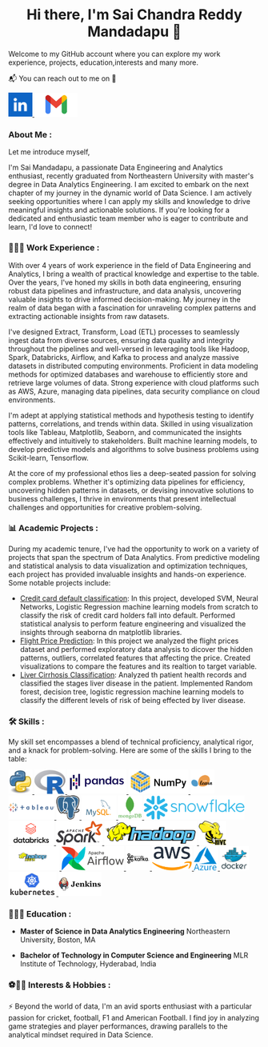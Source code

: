 ###   <h1 align="center">Hi there, I'm Sai Chandra Reddy Mandadapu 👋</h1>

Welcome to my GitHub account where you can explore my work experience, projects, education,interests and many more.

📬 You can reach out to me on 📩

<div>
  
<a href="https://www.linkedin.com/in/saichandram/" target="blank">
<img src="https://github.com/saichandureddy/saichandureddy/blob/main/images/linkedin2.png" style="height: 3rem"/>
</a>

<a href="mailto:msaichandrareddy16@gmail.com" target="blank">
<img src="https://github.com/saichandureddy/saichandureddy/blob/main/images/gmail.png" style="height: 3rem"/>
</a>

</div>

### About Me :

Let me introduce myself,

I'm Sai Mandadapu, a passionate Data Engineering and Analytics enthusiast, recently graduated from Northeastern University with master's degree in Data Analytics Engineering. I am excited to embark on the next chapter of my journey in the dynamic world of Data Science. I am actively seeking opportunities where I can apply my skills and knowledge to drive meaningful insights and actionable solutions. If you're looking for a dedicated and enthusiastic team member who is eager to contribute and learn, I'd love to connect!

### 👨🏻‍💻 Work Experience :

With over 4 years of work experience in the field of Data Engineering and Analytics, I bring a wealth of practical knowledge and expertise to the table. Over the years, I've honed my skills in both data engineering, ensuring robust data pipelines and infrastructure, and data analysis, uncovering valuable insights to drive informed decision-making. My journey in the realm of data began with a fascination for unraveling complex patterns and extracting actionable insights from raw datasets. 

I've designed Extract, Transform, Load (ETL) processes to seamlessly ingest data from diverse sources, ensuring data quality and integrity throughout the pipelines and well-versed in leveraging tools like Hadoop, Spark, Databricks, Airflow, and Kafka to process and analyze massive datasets in distributed computing environments.
Proficient in data modeling methods for optimized databases and warehouse to efficiently store and retrieve large volumes of data.
Strong experience with cloud platforms such as AWS, Azure, managing data pipelines, data security compliance on cloud environments.

I'm adept at applying statistical methods and hypothesis testing to identify patterns, correlations, and trends within data. Skilled in using visualization tools like Tableau, Matplotlib, Seaborn, and communicated the insights effectively and intuitively to stakeholders. Built machine learning models, to develop predictive models and algorithms to solve business problems using Scikit-learn, Tensorflow.

At the core of my professional ethos lies a deep-seated passion for solving complex problems. Whether it's optimizing data pipelines for efficiency, uncovering hidden patterns in datasets, or devising innovative solutions to business challenges, I thrive in environments that present intellectual challenges and opportunities for creative problem-solving.

### 📊 Academic Projects :

During my academic tenure, I've had the opportunity to work on a variety of projects that span the spectrum of Data Analytics. From predictive modeling and statistical analysis to data visualization and optimization techniques, each project has provided invaluable insights and hands-on experience. Some notable projects include:

- [Credit card default classification](https://github.com/saichandureddy/Credit-Card-Default-Classification): In this project, developed SVM, Neural Networks, Logistic Regression machine learning models from scratch to classify the risk of credit card holders fall into default. Performed statistical analysis to perform feature engineering and visualized the insights through seaborna dn matplotlib libraries.
- [Flight Price Prediction](https://github.com/saichandureddy/Flight-Price-Prediction): In this project we analyzed the flight prices dataset and performed exploratory data analysis to dicover the hidden patterns, outliers, correlated features that affecting the price. Created visualizations to compare the features and its realtion to target variable.
- [Liver Cirrhosis Classification](https://github.com/saichandureddy/Liver-Cirrhosis-Classification): Analyzed th patient health records and classified the stages liver disease in the patient. Implemented Random forest, decision tree, logistic regression machine learning models to classify the different levels of risk of being effected by liver disease.

### 🛠️ Skills :

My skill set encompasses a blend of technical proficiency, analytical rigor, and a knack for problem-solving. Here are some of the skills I bring to the table:

<a href="https://www.python.org/" target="_blank">
<img src="https://github.com/saichandureddy/saichandureddy/blob/main/images/Python.jpg" style="height: 3rem"/>
</a>

<a href="https://www.r-project.org/about.html" target="blank">
<img src="https://github.com/saichandureddy/saichandureddy/blob/main/images/R.jpg" style="height: 3rem"/>
</a>

<a href="https://pandas.pydata.org/" target="blank">
<img src="https://github.com/saichandureddy/saichandureddy/blob/main/images/pandas.png" style="height: 3rem"/>
</a>

<a href="https://numpy.org/" target="blank">
<img src="https://github.com/saichandureddy/saichandureddy/blob/main/images/numpy.png" style="height: 3rem"/>
</a>

<a href="https://scikit-learn.org/stable/" target="blank">
<img src="https://github.com/saichandureddy/saichandureddy/blob/main/images/scikit%20learn.png" style="height: 3rem"/>
</a>

<a href="https://www.tableau.com/" target="blank">
<img src="https://github.com/saichandureddy/saichandureddy/blob/main/images/tableau.png" style="height: 3rem"/>
</a>

<a href="https://www.postgresql.org/" target="blank">
<img src="https://github.com/saichandureddy/saichandureddy/blob/main/images/postgresql.png" style="height: 3rem"/>
</a>

<a href="https://www.mysql.com/" target="blank">
<img src="https://github.com/saichandureddy/saichandureddy/blob/main/images/mysql.png" style="height: 3rem"/>
</a>

<a href="https://www.mongodb.com/" target="blank">
<img src="https://github.com/saichandureddy/saichandureddy/blob/main/images/mongodb.png" style="height: 3rem"/>
</a>

<a href="https://www.snowflake.com/en/" target="blank">
<img src="https://github.com/saichandureddy/saichandureddy/blob/main/images/snowflake.png" style="height: 3rem"/>
</a>

<a href="https://www.databricks.com/" target="blank">
<img src="https://github.com/saichandureddy/saichandureddy/blob/main/images/databricks.png" style="height: 3rem"/>
</a>

<a href="https://spark.apache.org/" target="blank">
<img src="https://github.com/saichandureddy/saichandureddy/blob/main/images/spark.png" style="height: 3rem"/>
</a>

<a href="https://hadoop.apache.org/" target="blank">
<img src="https://github.com/saichandureddy/saichandureddy/blob/main/images/hadoop.png" style="height: 3rem"/>
</a>

<a href="https://hive.apache.org/" target="blank">
<img src="https://github.com/saichandureddy/saichandureddy/blob/main/images/hive.png" style="height: 3rem"/>
</a>

<a href="https://hadoop.apache.org/docs/r1.2.1/hdfs_design.html" target="blank">
<img src="https://github.com/saichandureddy/saichandureddy/blob/main/images/hdfs.jpg" style="height: 3rem"/>
</a>

<a href="https://airflow.apache.org/" target="blank">
<img src="https://github.com/saichandureddy/saichandureddy/blob/main/images/airflow.png" style="height: 3rem"/>
</a>

<a href="https://kafka.apache.org/" target="blank">
<img src="https://github.com/saichandureddy/saichandureddy/blob/main/images/kafka.png" style="height: 3rem"/>
</a>

<a href="https://aws.amazon.com/" target="blank">
<img src="https://github.com/saichandureddy/saichandureddy/blob/main/images/aws.png" style="height: 3rem"/>
</a>

<a href="https://azure.microsoft.com/en-us" target="blank">
<img src="https://github.com/saichandureddy/saichandureddy/blob/main/images/azure.png" style="height: 3rem"/>
</a>

<a href="https://www.docker.com/" target="blank">
<img src="https://github.com/saichandureddy/saichandureddy/blob/main/images/docker.png" style="height: 3rem"/>
</a>

<a href="https://kubernetes.io/" target="blank">
<img src="https://github.com/saichandureddy/saichandureddy/blob/main/images/kubernetes.png" style="height: 3rem"/>
</a>

<a href="https://www.jenkins.io/" target="blank">
<img src="https://github.com/saichandureddy/saichandureddy/blob/main/images/jenkins.png" style="height: 3rem"/>
</a>

### 👨🏻‍🎓 Education :

- **Master of Science in Data Analytics Engineering**
  Northeastern University, Boston, MA

- **Bachelor of Technology in Computer Science and Engineering**
  MLR Institute of Technology, Hyderabad, India

### ⚽🏏🏈 Interests & Hobbies :

⚡ Beyond the world of data, I'm an avid sports enthusiast with a particular passion for cricket, football, F1 and American Football. I find joy in analyzing game strategies and player performances, drawing parallels to the analytical mindset required in Data Science.

<!--
**saichandureddy/saichandureddy** is a ✨ _special_ ✨ repository because its `README.md` (this file) appears on your GitHub profile.

Here are some ideas to get you started:

- 🔭 I’m currently working on ...
- 🌱 I’m currently learning ...
- 👯 I’m looking to collaborate on ...
- 🤔 I’m looking for help with ...
- 💬 Ask me about ...
- 📫 How to reach me: ...
- 😄 Pronouns: ...
- ⚡ Fun fact: ...
-->
